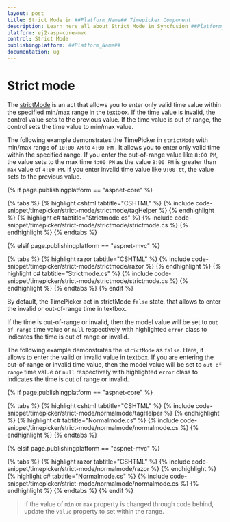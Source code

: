 ```yaml
---
layout: post
title: Strict Mode in ##Platform_Name## Timepicker Component
description: Learn here all about Strict Mode in Syncfusion ##Platform_Name## Timepicker component of Syncfusion Essential JS 2 and more.
platform: ej2-asp-core-mvc
control: Strict Mode
publishingplatform: ##Platform_Name##
documentation: ug
---
```



# Strict mode

The [strictMode](https://help.syncfusion.com/cr/aspnetcore-js2/Syncfusion.EJ2.Calendars.TimePicker.html#Syncfusion_EJ2_Calendars_TimePicker_StrictMode) is an act that allows you to enter only valid time value within the specified min/max range in the textbox. If the time value is invalid, the control value sets to the previous value.
If the time value is out of range, the control sets the time value to min/max value.

The following example demonstrates the TimePicker in `strictMode` with min/max range of `10:00 AM` to `4:00 PM` . It allows you to enter only valid time within the specified range. If you enter the out-of-range value like `8:00 PM`, the value sets to the max time `4:00 PM` as the value `8:00 PM` is greater than `max` value of `4:00 PM`. If you enter invalid time value like `9:00 tt`, the value sets to the previous value.

{% if page.publishingplatform == "aspnet-core" %}

{% tabs %}
{% highlight cshtml tabtitle="CSHTML" %}
{% include code-snippet/timepicker/strict-mode/strictmode/tagHelper %}
{% endhighlight %}
{% highlight c# tabtitle="Strictmode.cs" %}
{% include code-snippet/timepicker/strict-mode/strictmode/strictmode.cs %}
{% endhighlight %}
{% endtabs %}

{% elsif page.publishingplatform == "aspnet-mvc" %}

{% tabs %}
{% highlight razor tabtitle="CSHTML" %}
{% include code-snippet/timepicker/strict-mode/strictmode/razor %}
{% endhighlight %}
{% highlight c# tabtitle="Strictmode.cs" %}
{% include code-snippet/timepicker/strict-mode/strictmode/strictmode.cs %}
{% endhighlight %}
{% endtabs %}
{% endif %}



By default, the TimePicker act in strictMode `false` state, that allows to enter the invalid or out-of-range time in textbox.

If the time is out-of-range or invalid, then the model value will be set to `out of range` time value or `null` respectively with highlighted `error` class to indicates the time is out of range or invalid.

The following example demonstrates the `strictMode` as `false`. Here, it allows to enter the valid or invalid value in textbox. If you are entering the out-of-range or invalid time value, then the model value will be set to `out of range` time value or `null` respectively with highlighted `error` class to indicates the time is out of range or invalid.

{% if page.publishingplatform == "aspnet-core" %}

{% tabs %}
{% highlight cshtml tabtitle="CSHTML" %}
{% include code-snippet/timepicker/strict-mode/normalmode/tagHelper %}
{% endhighlight %}
{% highlight c# tabtitle="Normalmode.cs" %}
{% include code-snippet/timepicker/strict-mode/normalmode/normalmode.cs %}
{% endhighlight %}
{% endtabs %}

{% elsif page.publishingplatform == "aspnet-mvc" %}

{% tabs %}
{% highlight razor tabtitle="CSHTML" %}
{% include code-snippet/timepicker/strict-mode/normalmode/razor %}
{% endhighlight %}
{% highlight c# tabtitle="Normalmode.cs" %}
{% include code-snippet/timepicker/strict-mode/normalmode/normalmode.cs %}
{% endhighlight %}
{% endtabs %}
{% endif %}



> If the value of `min` or `max` property is changed through code behind, update the `value` property to set within the range.